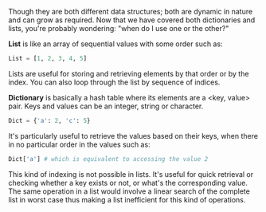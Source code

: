 <!--title={Dictionary vs. List}-->

Though they are both different data structures; both are dynamic in nature and can grow as required. Now that we have covered both dictionaries and lists, you're probably wondering: "when do I use one or the other?"

**List** is like an array of sequential values with some order such as:

```python
List = [1, 2, 3, 4, 5]
```

Lists are useful for storing and retrieving elements by that order or by the index. You can also loop through the list by sequence of indices.



**Dictionary** is basically a hash table where its elements are a <key, value> pair. Keys and values can be an integer, string or character. 

```python
Dict = {'a': 2, 'c': 5}
```

It's particularly useful to retrieve the values based on their keys, when there in no particular order in the values such as:

```python
Dict['a'] # which is equivalent to accessing the value 2
```

This kind of indexing is not possible in lists. It's useful for quick retrieval or checking whether a key exists or not, or what's the corresponding value. The same operation in a list would involve a linear search of the complete list in worst case thus making a list inefficient for this kind of operations.

